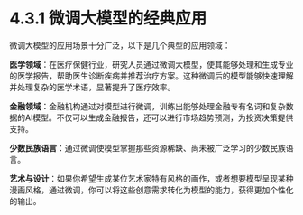 # 4.3.1 微调大模型的经典应用

微调大模型的应用场景十分广泛，以下是几个典型的应用领域：

**医学领域**：在医疗保健行业，研究人员通过微调大模型，使其能够处理和生成专业的医学报告，帮助医生诊断疾病并推荐治疗方案。这种微调后的模型能够快速理解并处理复杂的医学术语，显著提升了医疗效率。

**金融领域**：金融机构通过对模型进行微调，训练出能够处理金融专有名词和复杂数据的AI模型。不仅可以生成金融报告，还可以进行市场趋势预测，为投资决策提供支持。

**少数民族语言**：通过微调使模型掌握那些资源稀缺、尚未被广泛学习的少数民族语言。

**艺术与设计**：如果你希望生成某位艺术家特有风格的画作，或者想要模型呈现某种漫画风格，通过微调，你可以将这些创意需求转化为模型的能力，获得更加个性化的输出。

####